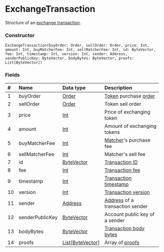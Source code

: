 # ExchangeTransaction

Structure of an [exchange transaction](/blockchain/transaction-type/exchange-transaction.md).

### Constructor

``` ride
ExchangeTransaction(buyOrder: Order, sellOrder: Order, price: Int, amount: Int, buyMatcherFee: Int, sellMatcherFee: Int, id: ByteVector, fee: Int, timestamp: Int, version: Int, sender: Address, senderPublicKey: ByteVector, bodyBytes: ByteVector, proofs: List[ByteVector])
```

### Fields

| # | Name | Data type | Description |
| :--- | :--- | :--- | :--- |
| 1 | buyOrder | [Order](/ride/structures/common-structures/order.md) | [Token](/blockchain/token.md) purchase [order](/blockchain/order.md) |
| 2 | sellOrder | [Order](/ride/structures/common-structures/order.md) | Token sell order |
| 3 | price | [Int](/ride/data-types/int.md) | Price of exchanging token |
| 4 | amount | [Int](/ride/data-types/int.md) | Amount of exchanging tokens |
| 5 | buyMatcherFee | [Int](/ride/data-types/int.md) | [Matcher](/waves-node/extensions/matcher.md)'s purchase fee |
| 6 | sellMatcherFee | [Int](/ride/data-types/int.md) | Matcher's sell fee |
| 7 | id | [ByteVector](/ride/data-types/byte-vector.md) | [Transaction ID](/blockchain/transaction/transaction-id.md) |
| 8 | fee | [Int](/ride/data-types/int.md) | [Transaction fee](/blockchain/transaction/transaction-fee.md) |
| 9 | timestamp | [Int](/ride/data-types/int.md) | [Transaction timestamp](/blockchain/transaction/transaction-timestamp.md) |
| 10 | version | [Int](/ride/data-types/int.md) | [Transaction version](/blockchain/transaction/transaction-version.md) |
| 11 | sender | [Address](/ride/structures/common-structures/address.md) | [Address](/blockchain/address.md) of a transaction sender |
| 12 | senderPublicKey | [ByteVector](/ride/data-types/byte-vector.md) | Account public key of a sender |
| 13 | bodyBytes | [ByteVector](/ride/data-types/byte-vector.md) | [Transaction body bytes](/blockchain/transaction/transaction-body-bytes.md) |
| 14 | proofs | [List](/ride/data-types/list.md)[[ByteVector](/ride/data-types/byte-vector.md)] | Array of [proofs](/blockchain/transaction/transaction-proof.md) |
